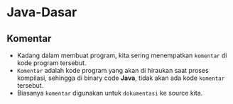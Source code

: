 # Java-Dasar
## Komentar
* Kadang dalam membuat program, kita sering menempatkan `komentar` di kode program tersebut.
* `Komentar` adalah kode program yang akan di hiraukan saat proses kompilasi, sehingga di binary code **Java**, tidak akan ada kode `komentar` tersebut.
* Biasanya `komentar` digunakan untuk `dokumentasi` ke source kita.